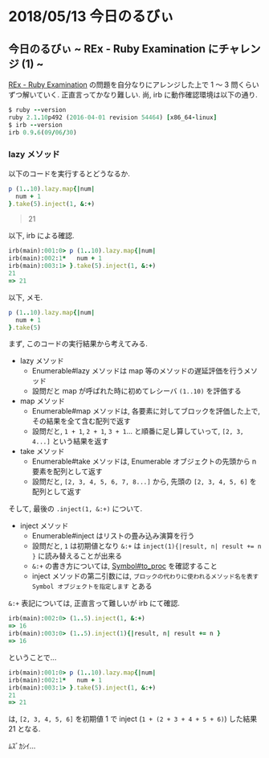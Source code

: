 # 2018/05/13 今日のるびぃ

## 今日のるびぃ ~ REx - Ruby Examination にチャレンジ (1) ~

[REx - Ruby Examination](https://rex.libertyfish.co.jp/) の問題を自分なりにアレンジした上で 1 〜 3 問くらいずつ解いていく. 正直言ってかなり難しい. 尚, irb に動作確認環境は以下の通り.

```ruby
$ ruby --version
ruby 2.1.10p492 (2016-04-01 revision 54464) [x86_64-linux]
$ irb --version
irb 0.9.6(09/06/30)
```

### lazy メソッド

以下のコードを実行するとどうなるか.

```ruby
p (1..10).lazy.map{|num|
  num + 1
}.take(5).inject(1, &:+)
```

> 21

以下, irb による確認.

```ruby
irb(main):001:0> p (1..10).lazy.map{|num|
irb(main):002:1*   num + 1
irb(main):003:1> }.take(5).inject(1, &:+)
21
=> 21
```

以下, メモ.

```ruby
p (1..10).lazy.map{|num|
  num + 1
}.take(5)
```

まず, このコードの実行結果から考えてみる.

* lazy メソッド
    * Enumerable#lazy メソッドは map 等のメソッドの遅延評価を行うメソッド
    * 設問だと map が呼ばれた時に初めてレシーバ `(1..10)` を評価する
* map メソッド
    * Enumerable#map メソッドは, 各要素に対してブロックを評価した上で, その結果を全て含む配列で返す
    * 設問だと, `1 + 1`, `2 + 1`, `3 + 1`... と順番に足し算していって, `[2, 3, 4...]` という結果を返す
* take メソッド
    * Enumerable#take メソッドは, Enumerable オブジェクトの先頭から n 要素を配列として返す
    * 設問だと, `[2, 3, 4, 5, 6, 7, 8...]` から, 先頭の `[2, 3, 4, 5, 6]` を配列として返す

そして, 最後の `.inject(1, &:+)` について.

* inject メソッド
    * Enumerable#inject はリストの畳み込み演算を行う
    * 設問だと, `1` は初期値となり `&:+` は `inject(1){|result, n| result += n }` に読み替えることが出来る
    * `&:+` の書き方については, [Symbol#to_proc](https://docs.ruby-lang.org/ja/latest/method/Symbol/i/to_proc.html) を確認すること
    * inject メソッドの第二引数には, `ブロックの代わりに使われるメソッド名を表す Symbol オブジェクトを指定します` とある

`&:+` 表記については, 正直言って難しいが irb にて確認.

```ruby
irb(main):002:0> (1..5).inject(1, &:+)
=> 16
irb(main):003:0> (1..5).inject(1){|result, n| result += n }
=> 16
```

ということで...

```ruby
irb(main):001:0> p (1..10).lazy.map{|num|
irb(main):002:1*   num + 1
irb(main):003:1> }.take(5).inject(1, &:+)
21
=> 21
```

は, `[2, 3, 4, 5, 6]` を初期値 1 で inject (`1 + (2 + 3 + 4 + 5 + 6)`) した結果 21 となる.

ﾑｽﾞｶｼｲ...
